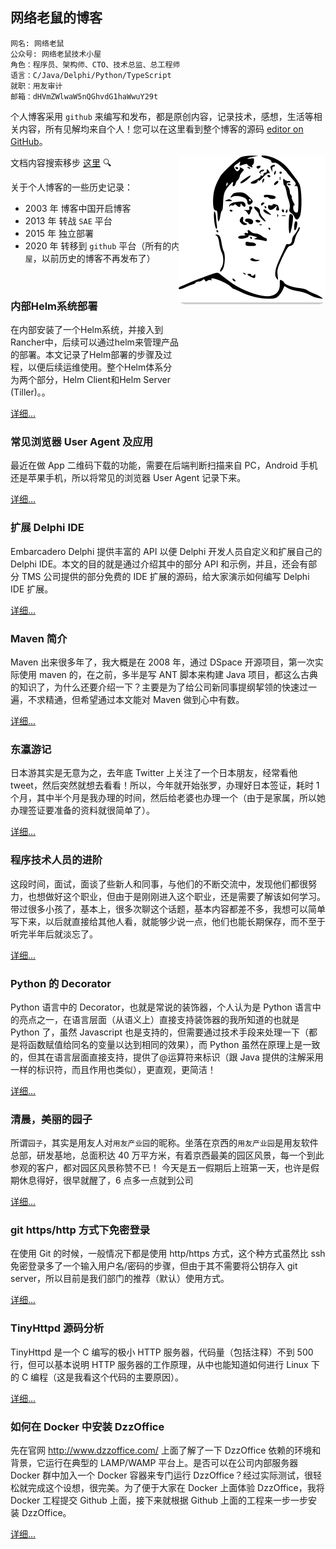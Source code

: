 ## 网络老鼠的博客

```
网名: 网络老鼠
公众号: 网络老鼠技术小屋
角色：程序员、架构师、CTO、技术总监、总工程师
语言：C/Java/Delphi/Python/TypeScript
就职：用友审计
邮箱：dHVmZWlwaW5nQGhvdG1haWwuY29t
```

个人博客采用 `github` 来编写和发布，都是原创内容，记录技术，感想，生活等相关内容，所有见解均来自个人！您可以在这里看到整个博客的源码 [editor on GitHub](https://github.com/tufeiping/tufeiping.github.io/edit/master/README.md)。

文档内容搜索移步 <a href="https://sourcegraph.com/github.com/tufeiping/tufeiping.github.io" target="_blank">这里<a> 🔍

关于个人博客的一些历史记录：

- 2003 年 博客中国开启博客
- 2013 年 转战 `SAE` 平台
- 2015 年 独立部署
- 2020 年 转移到 `github` 平台（所有的内容均同步来自公众号 `网络老鼠技术小屋`，以前历史的博客不再发布了）

<p style="position: relative;float: right;top: -202px;background-color: #cdcdcd;border-radius: 10px;">
<!--
<img src="http://store.tufeiping.cn/Header.jpg" alt="Header.jpg">
-->
<img src="./Header.svg"/>
</p>
<br/>

### 内部Helm系统部署

在内部安装了一个Helm系统，并接入到Rancher中，后续可以通过helm来管理产品的部署。本文记录了Helm部署的步骤及过程，以便后续运维使用。整个Helm体系分为两个部分，Helm Client和Helm Server (Tiller)。。

[详细...](http://www.tufeiping.cn/2021/Helm)


### 常见浏览器 User Agent 及应用
最近在做 App 二维码下载的功能，需要在后端判断扫描来自 PC，Android 手机还是苹果手机，所以将常见的浏览器 User Agent 记录下来。

[详细...](http://www.tufeiping.cn/2019/UserAgent)

### 扩展 Delphi IDE

Embarcadero Delphi 提供丰富的 API 以便 Delphi 开发人员自定义和扩展自己的 Delphi IDE。本文的目的就是通过介绍其中的部分 API 和示例，并且，还会有部分 TMS 公司提供的部分免费的 IDE 扩展的源码，给大家演示如何编写 Delphi IDE 扩展。

[详细...](http://www.tufeiping.cn/2019/DelphiIDE)

### Maven 简介

Maven 出来很多年了，我大概是在 2008 年，通过 DSpace 开源项目，第一次实际使用 maven 的，在之前，多半是写 ANT 脚本来构建 Java 项目，都这么古典的知识了，为什么还要介绍一下？主要是为了给公司新同事提纲挈领的快速过一遍，不求精通，但希望通过本文能对 Maven 做到心中有数。

[详细...](http://www.tufeiping.cn/2018/Maven)

### 东瀛游记

日本游其实是无意为之，去年底 Twitter 上关注了一个日本朋友，经常看他 tweet，然后突然就想去看看！所以，今年就开始张罗，办理好日本签证，耗时 1 个月，其中半个月是我办理的时间，然后给老婆也办理一个（由于是家属，所以她办理签证要准备的资料就很简单了）。

[详细...](http://www.tufeiping.cn/2019/japantravel)

### 程序技术人员的进阶

这段时间，面试，面谈了些新人和同事，与他们的不断交流中，发现他们都很努力，也想做好这个职业，但由于是刚刚进入这个职业，还是需要了解该如何学习。
带过很多小孩了，基本上，很多次聊这个话题，基本内容都差不多，我想可以简单写下来，以后就直接给其他人看，就能够少说一点，他们也能长期保存，而不至于听完半年后就淡忘了。

[详细...](http://www.tufeiping.cn/2019/ProgramerLife)

### Python 的 Decorator

Python 语言中的 Decorator，也就是常说的装饰器，个人认为是 Python 语言中的亮点之一，在语言层面（从语义上）直接支持装饰器的我所知道的也就是 Python 了，虽然 Javascript 也是支持的，但需要通过技术手段来处理一下（都是将函数赋值给同名的变量以达到相同的效果），而 Python 虽然在原理上是一致的，但其在语言层面直接支持，提供了@运算符来标识（跟 Java 提供的注解采用一样的标识符，而且作用也类似），更直观，更简洁！

[详细...](http://www.tufeiping.cn/2018/pythondecorator)

### 清晨，美丽的园子

所谓`园子`，其实是用友人对`用友产业园`的昵称。坐落在京西的`用友产业园`是用友软件总部，研发基地，总面积达 40 万平方米，有着京西最美的园区风景，每一个到此参观的客户，都对园区风景称赞不已！
今天是五一假期后上班第一天，也许是假期休息得好，很早就醒了，6 点多一点就到公司

[详细...](http://www.tufeiping.cn/2018/Yonyou)

### git https/http 方式下免密登录

在使用 Git 的时候，一般情况下都是使用 http/https 方式，这个种方式虽然比 ssh 免密登录多了一个输入用户名/密码的步骤，但由于其不需要将公钥存入 git server，所以目前是我们部门的推荐（默认）使用方式。

[详细...](http://www.tufeiping.cn/2019/gitauth)

### TinyHttpd 源码分析

TinyHttpd 是一个 C 编写的极小 HTTP 服务器，代码量（包括注释）不到 500 行，但可以基本说明 HTTP 服务器的工作原理，从中也能知道如何进行 Linux 下的 C 编程（这是我看这个代码的主要原因）。

[详细...](http://www.tufeiping.cn/2018/TinyHttpd)

### 如何在 Docker 中安装 DzzOffice

先在官网 http://www.dzzoffice.com/ 上面了解了一下 DzzOffice 依赖的环境和背景，它运行在典型的 LAMP/WAMP 平台上。是否可以在公司内部服务器 Docker 群中加入一个 Docker 容器来专门运行 DzzOffice？经过实际测试，很轻松就完成这个设想，很完美。为了便于大家在 Docker 上面体验 DzzOffice，我将 Docker 工程提交 Github 上面，接下来就根据 Github 上面的工程来一步一步安装 DzzOffice。

[详细...](http://www.tufeiping.cn/2014/dockerdizz)
